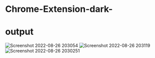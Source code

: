 # Chrome-Extension-dark-
# output
![Screenshot 2022-08-26 203054](https://user-images.githubusercontent.com/85300933/186934974-f1951b02-ac05-46be-afba-66dcb08c5ab7.png)
![Screenshot 2022-08-26 203119](https://user-images.githubusercontent.com/85300933/186934977-4f81c275-9f9a-47e2-9ce6-985d9e4b65eb.png)
![Screenshot 2022-08-26 2030251](https://user-images.githubusercontent.com/85300933/186934981-15e342c3-c893-44d5-8316-288ce469a3bc.png)
